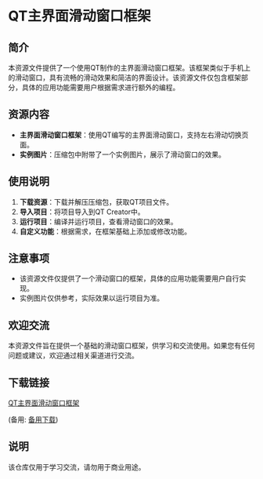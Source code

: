 # QT主界面滑动窗口框架

## 简介

本资源文件提供了一个使用QT制作的主界面滑动窗口框架。该框架类似于手机上的滑动窗口，具有流畅的滑动效果和简洁的界面设计。该资源文件仅包含框架部分，具体的应用功能需要用户根据需求进行额外的编程。

## 资源内容

- **主界面滑动窗口框架**：使用QT编写的主界面滑动窗口，支持左右滑动切换页面。
- **实例图片**：压缩包中附带了一个实例图片，展示了滑动窗口的效果。

## 使用说明

1. **下载资源**：下载并解压压缩包，获取QT项目文件。
2. **导入项目**：将项目导入到QT Creator中。
3. **运行项目**：编译并运行项目，查看滑动窗口的效果。
4. **自定义功能**：根据需求，在框架基础上添加或修改功能。

## 注意事项

- 该资源文件仅提供了一个滑动窗口的框架，具体的应用功能需要用户自行实现。
- 实例图片仅供参考，实际效果以运行项目为准。

## 欢迎交流

本资源文件旨在提供一个基础的滑动窗口框架，供学习和交流使用。如果您有任何问题或建议，欢迎通过相关渠道进行交流。

## 下载链接
[QT主界面滑动窗口框架](https://pan.quark.cn/s/2e484533c1c7) 

(备用: [备用下载](https://pan.baidu.com/s/1edCAs9HsKYIZY7Ky2uWLXQ?pwd=44p8))

## 说明

该仓库仅用于学习交流，请勿用于商业用途。
